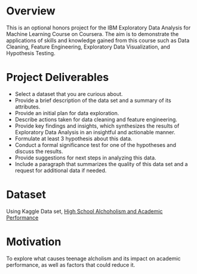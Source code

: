 # Overview
This is an optional honors project for the IBM Exploratory Data Analysis for Machine Learning Course on Coursera. The aim is to demonstrate the applications of skills and knowledge gained from this course such as Data Cleaning, Feature Engineering, Exploratory Data Visualization, and Hypothesis Testing.

# Project Deliverables

- Select a dataset that you are curious about. 
- Provide a brief description of the data set and a summary of its attributes.
- Provide an initial plan for data exploration.
- Describe actions taken for data cleaning and feature engineering.
- Provide key findings and insights, which synthesizes the results of Exploratory Data Analysis in an insightful and actionable manner.
- Formulate at least 3 hypothesis about this data.
- Conduct a formal significance test for one of the hypotheses and discuss the results.
- Provide suggestions for next steps in analyzing this data.
- Include a paragraph that summarizes the quality of this data set and a request for additional data if needed.

# Dataset 
Using Kaggle Data set, [High School Alchoholism and Academic Performance](https://www.kaggle.com/datasets/gabrielluizone/high-school-alcoholism-and-academic-performance/data)

# Motivation
To explore what causes teenage alcholism and its impact on academic performance, as well as factors that could reduce it.
